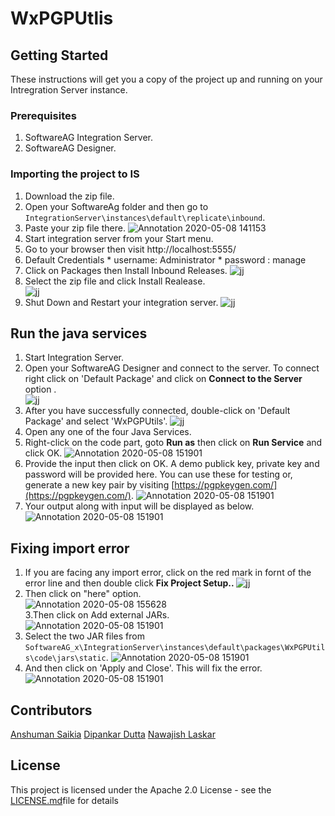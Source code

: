 # WxPGPUtlis
## Getting Started
These instructions will get you a copy of the project up and running on your Intregration Server instance.

### Prerequisites
1. SoftwareAG Integration Server.
2. SoftwareAG Designer.

### Importing the project to IS
1. Download the zip file.
2. Open your SoftwareAg folder and then go to `IntegrationServer\instances\default\replicate\inbound`.
3. Paste your zip file there.
![Annotation 2020-05-08 141153](https://user-images.githubusercontent.com/60179170/81388167-82161180-9135-11ea-8e06-27c4f659ee8a.png)
4. Start integration server from your Start menu.
5. Go to your browser then visit http://localhost:5555/
6. Default Credentials
           * username: Administrator
           * password : manage
7. Click on Packages then Install Inbound Releases.
![jj](https://user-images.githubusercontent.com/60179170/81390581-55fc8f80-9139-11ea-9990-5665249e2cdc.png)
8. Select the zip file and click Install Realease.<br />
![jj](https://user-images.githubusercontent.com/60179170/81391931-8ba27800-913b-11ea-9d26-e158c065bcd2.png)
9.  Shut Down and Restart your integration server.
![jj](https://user-images.githubusercontent.com/60179170/81392418-4468b700-913c-11ea-8ba8-9d21e8028140.png)

## Run the java services
1. Start Integration Server.
2. Open your SoftwareAG Designer and connect to the server. To connect right click on 'Default Package' and click on <b> Connect to the Server </b> option .<br/>
![jj](https://user-images.githubusercontent.com/60179170/81392609-898ce900-913c-11ea-82fa-126452b990b8.png)
3. After you have successfully connected, double-click on 'Default Package' and select 'WxPGPUtils'.
![jj](https://user-images.githubusercontent.com/60179170/81392929-0ddf6c00-913d-11ea-9d7d-25a8f8809d27.png)
4. Open any one of the four Java Services.
5. Right-click on the code part, goto <b>Run as</b> then click on <b>Run Service</b> and click OK.
![Annotation 2020-05-08 151901](https://user-images.githubusercontent.com/60179170/81395848-f9ea3900-9141-11ea-9546-bf8a91a3caa4.png)
6. Provide the input then click on OK. A demo publick key, private key and password will be provided here. You can use these for testing or, generate a new key pair by visiting [https://pgpkeygen.com/](https://pgpkeygen.com/).
![Annotation 2020-05-08 151901](https://user-images.githubusercontent.com/60179170/81396151-7c72f880-9142-11ea-913f-c49f2397f57a.png)
7. Your output along with input will be displayed as below.
![Annotation 2020-05-08 151901](https://user-images.githubusercontent.com/60179170/81396267-b512d200-9142-11ea-8a0b-ba5c572376ad.png)

## Fixing import error
1. If you are facing any import error, click on the red mark in fornt of the error line and then double click <b> Fix Project Setup.. </b>
![jj](https://user-images.githubusercontent.com/60179170/81393821-97dc0480-913e-11ea-9086-a546d5bea370.png)
2. Then click on "here" option. <br/>
![Annotation 2020-05-08 155628](https://user-images.githubusercontent.com/60179170/81396986-15eeda00-9144-11ea-81bf-e1af733cbbe8.png)
<br/> 3.Then click on Add external JARs.<br />
![Annotation 2020-05-08 151901](https://user-images.githubusercontent.com/60179170/81395095-aa573d80-9140-11ea-9d38-b91ab29172d9.png)
3. Select the two JAR files from `SoftwareAG_x\IntegrationServer\instances\default\packages\WxPGPUtils\code\jars\static`. 
![Annotation 2020-05-08 151901](https://user-images.githubusercontent.com/60179170/81394879-4df41e00-9140-11ea-91b7-c035a72f8104.png)
4. And then click on 'Apply and Close'. This will fix the error.<br />
![Annotation 2020-05-08 151901](https://user-images.githubusercontent.com/60179170/81394495-a0810a80-913f-11ea-8432-fca2bd05e724.png)

## Contributors
[Anshuman Saikia](https://github.com/anshu96788)
[Dipankar Dutta](https://github.com/DipankarDDUT) 
[Nawajish Laskar](https://github.com/Nawajish)

## License
This project is licensed under the Apache 2.0 License - see the [LICENSE.md](https://github.com/SoftwareAG/webmethods-microservicesruntime-samples/blob/master/LICENSE)file for details
